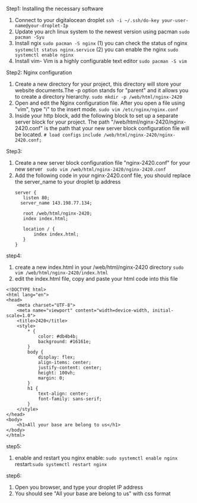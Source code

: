 Step1: Installing the necessary software
1. Connect to your digitalocean droplet
	`ssh -i ~/.ssh/do-key your-user-name@your-droplet-Ip`
2. Update you arch linux system to the newest version using pacman
	`sudo pacman -Syu`
3. Install ngix
    `sudo pacman -S nginx`
    (1) you can check the status of nginx
        `systemclt status nginx.service`
    (2) you can enable the nginx
        `sudo systemctl enable nginx`
4. Install vim- Vim is a highly configurable text editor
    `sudo pacman -S vim`

Step2: Nginx configuration
1. Create a new directory for your project, this directory will store your website documents.The -p option stands for "parent" and it allows you to create a directory hierarchy.
    `sudo mkdir -p /web/html/nginx-2420`
2. Open and edit the Nginx configuration file. After you open a file using "vim", type "i" to the insert mode.
    `sudo vim /etc/nginx/nginx.conf`
3. Inside your http block, add the following block to set up a separate server block for your project. The path "/web/html/nginx-2420/nginx-2420.conf" is the path that your new server block configuration file will be located.
    `# load configs`
    `include /web/html/nginx-2420/nginx-2420.conf;`

Step3:
1. Create a new server block configuration file "nginx-2420.conf" for your new server
    ` sudo vim /web/html/nginx-2420/nginx-2420.conf`
2. Add the following code in your nginx-2420.conf file, you should replace the server_name to your droplet Ip address
    ``` 
    server {
       listen 80;
      server_name 143.198.77.134;
  
       root /web/html/nginx-2420;
       index index.html;
  
       location / {
           index index.html;
       }
   }
    ```
step4:
1. create a new index.html in your /web/html/nginx-2420 directory
    `sudo vim /web/html/nginx-2420/index.html`
2. edit the index.html file, copy and paste your html code into this file
```
<!DOCTYPE html>
<html lang="en">
<head>
    <meta charset="UTF-8">
    <meta name="viewport" content="width=device-width, initial-scale=1.0">
    <title>2420</title>
    <style>
        * {
            color: #db4b4b;
            background: #16161e;
        }
        body {
            display: flex;
            align-items: center;
            justify-content: center;
            height: 100vh;
            margin: 0;
        }
        h1 {
            text-align: center;
            font-family: sans-serif;
        }
    </style>
</head>
<body>
    <h1>All your base are belong to us</h1>
</body>
</html>
```
step5:
1. enable and restart you nginx
    enable: `sudo systemctl enable nginx`
    restart:`sudo systemctl restart nginx`

step6:
1. Open you browser, and type your droplet IP address
2. You should see "All your base are belong to us" with css format
    
